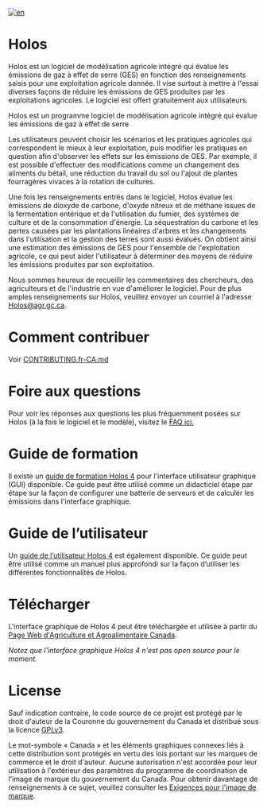 
[![en](https://img.shields.io/badge/lang-en-green.svg)](https://github.com/holos-aafc/Holos/blob/main/README.md)

# Holos

Holos est un logiciel de modélisation agricole intégré qui évalue les émissions de gaz à effet de serre (GES) en fonction des renseignements saisis pour une exploitation agricole donnée. Il vise surtout à mettre à l'essai diverses façons de réduire les émissions de GES produites par les exploitations agricoles. Le logiciel est offert gratuitement aux utilisateurs.

Holos est un programme logiciel de modélisation agricole intégré qui évalue les émissions de gaz à effet de serre

Les utilisateurs peuvent choisir les scénarios et les pratiques agricoles qui correspondent le mieux à leur exploitation, puis modifier les pratiques en question afin d'observer les effets sur les émissions de GES. Par exemple, il est possible d'effectuer des modifications comme un changement des aliments du bétail, une réduction du travail du sol ou l'ajout de plantes fourragères vivaces à la rotation de cultures.

Une fois les renseignements entrés dans le logiciel, Holos évalue les émissions de dioxyde de carbone, d'oxyde nitreux et de méthane issues de la fermentation entérique et de l'utilisation du fumier, des systèmes de culture et de la consommation d'énergie. La séquestration du carbone et les pertes causées par les plantations linéaires d'arbres et les changements dans l'utilisation et la gestion des terres sont aussi évalués. On obtient ainsi une estimation des émissions de GES pour l'ensemble de l'exploitation agricole, ce qui peut aider l'utilisateur à déterminer des moyens de réduire les émissions produites par son exploitation.

Nous sommes heureux de recueillir les commentaires des chercheurs, des agriculteurs et de l'industrie en vue d'améliorer le logiciel. Pour de plus amples renseignements sur Holos, veuillez envoyer un courriel à l'adresse Holos@agr.gc.ca.

# Comment contribuer 

Voir <a href="https://github.com/holos-aafc/Holos/blob/main/CONTRIBUTING.fr-CA.md" target="_blank">CONTRIBUTING.fr-CA.md</a>

# Foire aux questions

Pour voir les réponses aux questions les plus fréquemment posées sur Holos (à la fois le logiciel et le modèle), visitez le <a href="https://github.com/holos-aafc/Holos/blob/main/H.Content/Documentation/FAQ/FAQ_French.md" target="_blank">FAQ ici.</a>

# Guide de formation

Il existe un <a href="https://github.com/holos-aafc/Holos/blob/main/H.Content/Documentation/Training/Holos_4_Training_Guide-fr.md" target="_blank">guide de formation Holos 4</a> pour l'interface utilisateur graphique (GUI) disponible. Ce guide peut être utilisé comme un didacticiel étape par étape sur la façon de configurer une batterie de serveurs et de calculer les émissions dans l'interface graphique.

# Guide de l’utilisateur

Un <a href="https://github.com/holos-aafc/Holos/blob/main/H.Content/Documentation/User%20Guide/UserGuide_French.md" target="_blank">guide de l’utilisateur Holos 4</a> est également disponible. Ce guide peut être utilisé comme un manuel plus approfondi sur la façon d’utiliser les différentes fonctionnalités de Holos.

# Télécharger

L'interface graphique de Holos 4 peut être téléchargée et utilisée à partir du <a href="https://agriculture.canada.ca/fr/sciences-agricoles-innovation/resultats-recherches-agriculture/holos" > Page Web d'Agriculture et Agroalimentaire Canada</a>.

*Notez que l'interface graphique Holos 4 n'est pas open source pour le moment.*

# License

Sauf indication contraire, le code source de ce projet est protégé par le droit d'auteur de la Couronne du gouvernement du Canada et distribué sous la licence <a href="https://github.com/holos-aafc/Holos/blob/main/LICENSE" target="_blank">GPLv3</a>.

Le mot-symbole « Canada » et les éléments graphiques connexes liés à cette distribution sont protégés en vertu des lois portant sur les marques de commerce et le droit d'auteur. Aucune autorisation n'est accordée pour leur utilisation à l'extérieur des paramètres du programme de coordination de l'image de marque du gouvernement du Canada. Pour obtenir davantage de renseignements à ce sujet, veuillez consulter les <a href="https://www.canada.ca/fr/secretariat-conseil-tresor/sujets/communications-gouvernementales/exigences-image-marque.html" target="_blank">Exigences pour l'image de marque</a>.
